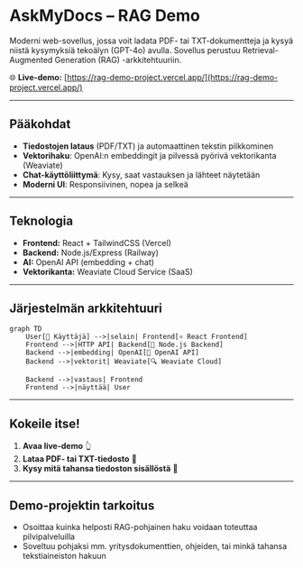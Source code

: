 # AskMyDocs – RAG Demo

Moderni web-sovellus, jossa voit ladata PDF- tai TXT-dokumentteja ja kysyä niistä kysymyksiä tekoälyn (GPT-4o) avulla. Sovellus perustuu Retrieval-Augmented Generation (RAG) -arkkitehtuuriin.

🌐 **Live-demo:** [https://rag-demo-project.vercel.app/](https://rag-demo-project.vercel.app/)

---

## Pääkohdat

- **Tiedostojen lataus** (PDF/TXT) ja automaattinen tekstin pilkkominen
- **Vektorihaku**: OpenAI:n embeddingit ja pilvessä pyörivä vektorikanta (Weaviate)
- **Chat-käyttöliittymä**: Kysy, saat vastauksen ja lähteet näytetään
- **Moderni UI**: Responsiivinen, nopea ja selkeä

---

## Teknologia

- **Frontend:** React + TailwindCSS (Vercel)
- **Backend:** Node.js/Express (Railway)
- **AI:** OpenAI API (embedding + chat)
- **Vektorikanta:** Weaviate Cloud Service (SaaS)

---

## Järjestelmän arkkitehtuuri

```mermaid
graph TD
    User[👤 Käyttäjä] -->|selain| Frontend[⚛️ React Frontend]
    Frontend -->|HTTP API| Backend[🚀 Node.js Backend]
    Backend -->|embedding| OpenAI[🤖 OpenAI API]
    Backend -->|vektorit| Weaviate[🔍 Weaviate Cloud]
    
    Backend -->|vastaus| Frontend
    Frontend -->|näyttää| User
```

---

## Kokeile itse!

1. **Avaa live-demo** 👆
2. **Lataa PDF- tai TXT-tiedosto** 📄
3. **Kysy mitä tahansa tiedoston sisällöstä** 💬

---

## Demo-projektin tarkoitus

- Osoittaa kuinka helposti RAG-pohjainen haku voidaan toteuttaa pilvipalveluilla
- Soveltuu pohjaksi mm. yritysdokumenttien, ohjeiden, tai minkä tahansa tekstiaineiston hakuun

